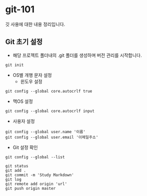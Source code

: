 # git-101

깃 사용에 대한 내용 정리입니다.

## Git 초기 설정

- 해당 프로젝트 폴더내의 .git 폴더를 생성하며 버전 관리를 시작합니다.  

```
git init
```
- OS별 개행 문자 설정
  - 윈도우 설정  
```
git config --global core.autocrlf true
```
  - 맥OS 설정
```
git config --global core.autocrlf input
```
- 사용자 설정
```
git config --global user.name '이름'
git config --global user.email '이메일주소'
```
- Git 설정 확인
```
git config --global --list
```

```
git status
git add .
git commit -m 'Study Markdown'
git log
git remote add origin 'url'
git push origin master

```

